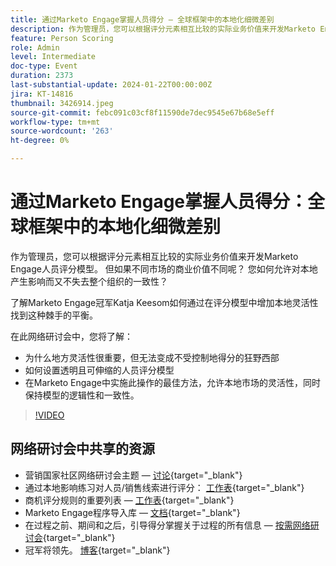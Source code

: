 ```yaml
---
title: 通过Marketo Engage掌握人员得分 — 全球框架中的本地化细微差别
description: 作为管理员，您可以根据评分元素相互比较的实际业务价值来开发Marketo Engage人员评分模型。 但如果不同市场的商业价值不同呢？ 您如何允许对本地产生影响而又不失去整个组织的一致性？ 了解如何通过在评分模型中构建本地灵活性来寻求平衡。
feature: Person Scoring
role: Admin
level: Intermediate
doc-type: Event
duration: 2373
last-substantial-update: 2024-01-22T00:00:00Z
jira: KT-14816
thumbnail: 3426914.jpeg
source-git-commit: febc091c03cf8f11590de7dec9545e67b68e5eff
workflow-type: tm+mt
source-wordcount: '263'
ht-degree: 0%

---
```



# 通过Marketo Engage掌握人员得分：全球框架中的本地化细微差别

作为管理员，您可以根据评分元素相互比较的实际业务价值来开发Marketo Engage人员评分模型。 但如果不同市场的商业价值不同呢？ 您如何允许对本地产生影响而又不失去整个组织的一致性？

了解Marketo Engage冠军Katja Keesom如何通过在评分模型中增加本地灵活性找到这种棘手的平衡。

在此网络研讨会中，您将了解：

* 为什么地方灵活性很重要，但无法变成不受控制地得分的狂野西部
* 如何设置透明且可伸缩的人员评分模型
* 在Marketo Engage中实施此操作的最佳方法，允许本地市场的灵活性，同时保持模型的逻辑性和一致性。

>[!VIDEO](https://video.tv.adobe.com/v/3426914/?learn=on)

## 网络研讨会中共享的资源

* 营销国家社区网络研讨会主题 —  [讨论](https://nation.marketo.com/t5/product-discussions/learn-from-your-peers-webinar-person-scoring-mastery-with/m-p/343084#M194864){target="_blank"}
* 通过本地影响练习对人员/销售线索进行评分： [工作表](../../assets/marketo/[Worksheet]%20Build%20Scoring%20Model%20and%20Local%20Flexibility%20Scoring.docx){target="_blank"}
* 商机评分规则的重要列表 —  [工作表](https://go.marketo.com/rs/561-HYG-937/images/Marketo-Lead-Scoring.pdf){target="_blank"}
* Marketo Engage程序导入库 —  [文档](https://experienceleague.adobe.com/docs/marketo/using/product-docs/core-marketo-concepts/programs/program-library/program-import-library-overview.html){target="_blank"}
* 在过程之前、期间和之后，引导得分掌握关于过程的所有信息 —  [按需网络研讨会](https://business.adobe.com/summit/2020/all-about-the-before-during-and-after-of-lead-scoring.html){target="_blank"}
* 冠军将领先。 [博客](https://nation.marketo.com/t5/product-blogs/marketo-success-series-lead-scoring/ba-p/309849){target="_blank"}

